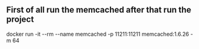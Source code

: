 ## First of all run the memcached after that run the project
docker run -it --rm --name memcached -p 11211:11211 memcached:1.6.26 -m 64